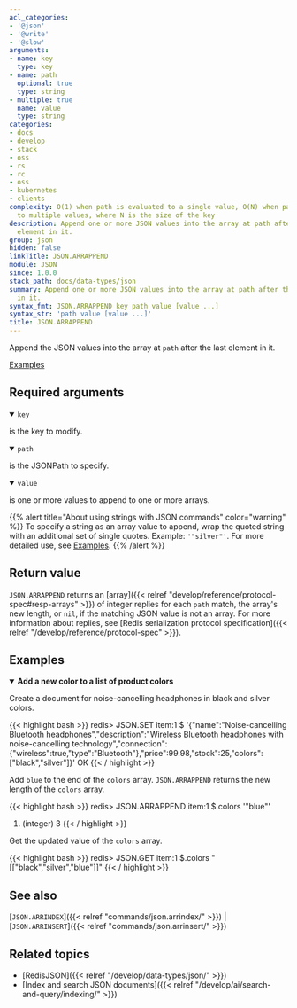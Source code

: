```yaml
---
acl_categories:
- '@json'
- '@write'
- '@slow'
arguments:
- name: key
  type: key
- name: path
  optional: true
  type: string
- multiple: true
  name: value
  type: string
categories:
- docs
- develop
- stack
- oss
- rs
- rc
- oss
- kubernetes
- clients
complexity: O(1) when path is evaluated to a single value, O(N) when path is evaluated
  to multiple values, where N is the size of the key
description: Append one or more JSON values into the array at path after the last
  element in it.
group: json
hidden: false
linkTitle: JSON.ARRAPPEND
module: JSON
since: 1.0.0
stack_path: docs/data-types/json
summary: Append one or more JSON values into the array at path after the last element
  in it.
syntax_fmt: JSON.ARRAPPEND key path value [value ...]
syntax_str: 'path value [value ...]'
title: JSON.ARRAPPEND
---
```

Append the JSON values into the array at `path` after the last element in it.

[Examples](#examples)

## Required arguments

<details open><summary><code>key</code></summary> 

is the key to modify.
</details>

<details open><summary><code>path</code></summary>

is the JSONPath to specify.
</details>

<details open><summary><code>value</code></summary> 

is one or more values to append to one or more arrays. 

{{% alert title="About using strings with JSON commands" color="warning" %}}
To specify a string as an array value to append, wrap the quoted string with an additional set of single quotes. Example: `'"silver"'`. For more detailed use, see [Examples](#examples).
{{% /alert %}}
</details>

## Return value 

`JSON.ARRAPPEND` returns an [array]({{< relref "develop/reference/protocol-spec#resp-arrays" >}}) of integer replies for each `path` match, the array's new length, or `nil`, if the matching JSON value is not an array. 
For more information about replies, see [Redis serialization protocol specification]({{< relref "/develop/reference/protocol-spec" >}}). 

## Examples

<details open>
<summary><b>Add a new color to a list of product colors</b></summary>

Create a document for noise-cancelling headphones in black and silver colors.

{{< highlight bash >}}
redis> JSON.SET item:1 $ '{"name":"Noise-cancelling Bluetooth headphones","description":"Wireless Bluetooth headphones with noise-cancelling technology","connection":{"wireless":true,"type":"Bluetooth"},"price":99.98,"stock":25,"colors":["black","silver"]}'
OK
{{< / highlight >}}

Add `blue` to the end of the `colors` array. `JSON.ARRAPPEND` returns the new length of the `colors` array.

{{< highlight bash >}}
redis> JSON.ARRAPPEND item:1 $.colors '"blue"'
1) (integer) 3
{{< / highlight >}}

Get the updated value of the `colors` array.

{{< highlight bash >}}
redis> JSON.GET item:1 $.colors
"[[\"black\",\"silver\",\"blue\"]]"
{{< / highlight >}}

</details>

## See also

[`JSON.ARRINDEX`]({{< relref "commands/json.arrindex/" >}}) | [`JSON.ARRINSERT`]({{< relref "commands/json.arrinsert/" >}}) 

## Related topics

* [RedisJSON]({{< relref "/develop/data-types/json/" >}})
* [Index and search JSON documents]({{< relref "/develop/ai/search-and-query/indexing/" >}})
